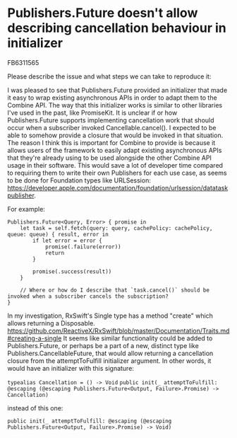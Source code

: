 # Publishers.Future doesn't allow describing cancellation behaviour in initializer

FB6311565

Please describe the issue and what steps we can take to reproduce it:

I was pleased to see that Publishers.Future provided an initializer that made it easy to wrap existing asynchronous APIs in order to adapt them to the Combine API. The way that this initializer works is similar to other libraries I've used in the past, like PromiseKit. It is unclear if or how Publishers.Future supports implementing cancellation work that should occur when a subscriber invoked Cancellable.cancel(). I expected to be able to somehow provide a closure that would be invoked in that situation. The reason I think this is important for Combine to provide is because it allows users of the framework to easily adapt existing asynchronous APIs that they're already using to be used alongside the other Combine API usage in their software. This would save a lot of developer time compared to requiring them to write their own Publishers for each use case, as seems to be done for Foundation types like URLSession: https://developer.apple.com/documentation/foundation/urlsession/datataskpublisher.

For example:

```
Publishers.Future<Query, Error> { promise in
    let task = self.fetch(query: query, cachePolicy: cachePolicy, queue: queue) { result, error in
        if let error = error {
            promise(.failure(error))
            return
        }

        promise(.success(result))
    }

    // Where or how do I describe that `task.cancel()` should be invoked when a subscriber cancels the subscription?
}
```

In my investigation, RxSwift's Single type has a method "create" which allows returning a Disposable. https://github.com/ReactiveX/RxSwift/blob/master/Documentation/Traits.md#creating-a-single It seems like similar functionality could be added to Publishers.Future, or perhaps be a part of a new, distinct type like Publishers.CancellableFuture, that would allow returning a cancellation closure from the attemptToFulfill initializer argument. In other words, it would have an initializer with this signature:

`typealias Cancellation = () -> Void`
`public init(_ attemptToFulfill: @escaping (@escaping Publishers.Future<Output, Failure>.Promise) -> Cancellation)`

instead of this one:

`public init(_ attemptToFulfill: @escaping (@escaping Publishers.Future<Output, Failure>.Promise) -> Void)`

